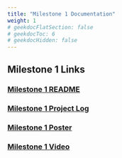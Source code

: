 ```yaml
---
title: "Milestone 1 Documentation"
weight: 1
# geekdocFlatSection: false
# geekdocToc: 6
# geekdocHidden: false
---
```

## Milestone 1 Links
### [Milestone 1 README](https://drive.google.com/file/d/1X4n5IalejDChWyBY_rGtnBOd1qMa3wq_/view?usp=sharing)  
### [Milestone 1 Project Log](https://drive.google.com/file/d/1ZO5gxvZAkBn_qlxdPUVDZ-tJKXu3CFM2/view?usp=sharing)  
### [Milestone 1 Poster](https://drive.google.com/file/d/1XypgCxhI-t9CCjCQtRoE6IjeHA8r5NNJ/view?usp=sharing)  
### [Milestone 1 Video](https://drive.google.com/file/d/1gcNZdWdNWWIgdypB7aj0wyZYQPS_X2sj/view?usp=sharing) 